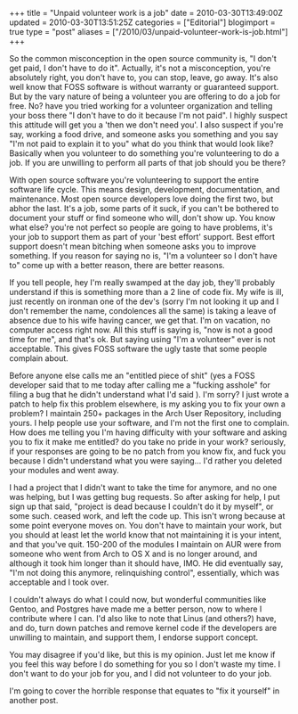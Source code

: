 +++
title = "Unpaid volunteer work is a job"
date = 2010-03-30T13:49:00Z
updated = 2010-03-30T13:51:25Z
categories = ["Editorial"]
blogimport = true 
type = "post"
aliases = ["/2010/03/unpaid-volunteer-work-is-job.html"]
+++

So the common misconception in the open source community is, "I don't get paid, I don't have to do it". Actually, it's
not a misconception, you're absolutely right, you don't have to, you can stop, leave, go away. It's also well know
that FOSS software is without warranty or guaranteed support. But by the vary nature of being a volunteer you are
offering to do a job for free. No? have you tried working for a volunteer organization and telling your boss there
"I don't have to do it because I'm not paid". I highly suspect this attitude will get you a 'then we don't need you'.
I also suspect if you're say, working a food drive, and someone asks you something and you say "I'm not paid to explain
it to you" what do you think that would look like? Basically when you volunteer to do something you're volunteering to
do a job. If you are unwilling to perform all parts of that job should you be there?

With open source software you're volunteering to support the entire software life cycle. This means design,
development, documentation, and maintenance. Most open source developers love doing the first two, but abhor the last.
It's a job, some parts of it suck, if you can't be bothered to document your stuff or find someone who will, don't
show up. You know what else? you're not perfect so people are going to have problems, it's your job to support them as
part of your 'best effort' support. Best effort support doesn't mean bitching when someone asks you to improve
something. If you reason for saying no is, "I'm a volunteer so I don't have to" come up with a better reason,
there are better reasons.

If you tell people, hey I'm really swamped at the day job, they'll probably understand if this is something more than a
2 line of code fix. My wife is ill, just recently on ironman one of the dev's (sorry I'm not looking it up and I don't
remember the name, condolences all the same) is taking a leave of absence due to his wife having cancer, we get that.
I'm on vacation, no computer access right now. All this stuff is saying is, "now is not a good time for me", and that's
ok. But saying using "I'm a volunteer" ever is not acceptable. This gives FOSS software the ugly taste that some people
complain about.

Before anyone else calls me an "entitled piece of shit" (yes a FOSS developer said that to me today after calling me a
"fucking asshole" for filing a bug that he didn't understand what I'd said ). I'm sorry? I just wrote a patch to help
fix this problem elsewhere, is my asking you to fix your own a problem? I maintain 250+ packages in the Arch User
Repository, including yours. I help people use your software, and I'm not the first one to complain. How does me
telling you I'm having difficulty with your software and asking you to fix it make me entitled? do you take no pride in
your work? seriously, if your responses are going to be no patch from you know fix, and fuck you because I didn't
understand what you were saying... I'd rather you deleted your modules and went away.

I had a project that I didn't want to take the time for anymore, and no one was helping, but I was getting bug requests.
So after asking for help, I put sign up that said, "project is dead because I couldn't do it by myself", or some such. 
ceased work, and left the code up. This isn't wrong because at some point everyone moves on. You don't have to maintain
your work, but you should at least let the world know that not maintaining it is your intent, and that you've quit.
150-200 of the modules I maintain on AUR were from someone who went from Arch to OS X and is no longer around, and
although it took him longer than it should have, IMO. He did eventually say, "I'm not doing this anymore, relinquishing
control", essentially, which was acceptable and I took over.

I couldn't always do what I could now, but wonderful communities like Gentoo, and Postgres have made me a better
person, now to where I contribute where I can. I'd also like to note that Linus (and others?) have, and do, turn down
patches and remove kernel code if the developers are unwilling to maintain, and support them, I endorse support concept.

You may disagree if you'd like, but this is my opinion. Just let me know if you feel this way before I do something for
you so I don't waste my time. I don't want to do your job for you, and I did not volunteer to do your job.

I'm going to cover the horrible response that equates to "fix it yourself" in another post.
